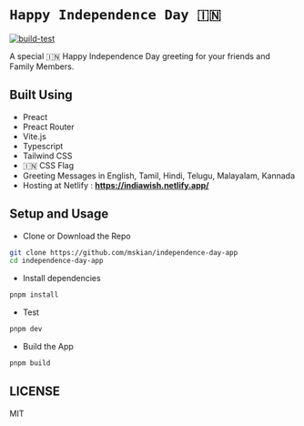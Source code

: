 # `Happy Independence Day 🇮🇳`

[![build-test](https://github.com/mskian/independence-day-app/actions/workflows/build.yml/badge.svg)](https://github.com/mskian/independence-day-app/actions/workflows/build.yml)  

A special 🇮🇳 Happy Independence Day greeting for your friends and Family Members.  

## Built Using

- Preact
- Preact Router
- Vite.js
- Typescript
- Tailwind CSS
- 🇮🇳 CSS Flag
- Greeting Messages in English, Tamil, Hindi, Telugu, Malayalam, Kannada
- Hosting at Netlify : **<https://indiawish.netlify.app/>**  

## Setup and Usage

- Clone or Download the Repo

```sh
git clone https://github.com/mskian/independence-day-app
cd independence-day-app
```

- Install dependencies

```sh
pnpm install
```

- Test

```sh
pnpm dev
```

- Build the App

```sh
pnpm build
```

## LICENSE

MIT
